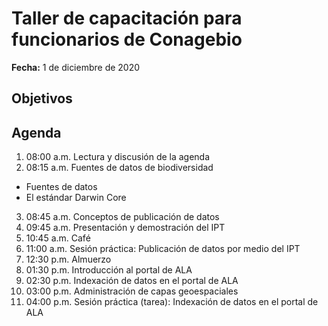 # Taller de capacitación para funcionarios de Conagebio

**Fecha:** 1 de diciembre de 2020

## Objetivos

## Agenda

01. 08:00 a.m. Lectura y discusión de la agenda
02. 08:15 a.m. Fuentes de datos de biodiversidad
* Fuentes de datos
* El estándar Darwin Core
03. 08:45 a.m. Conceptos de publicación de datos
04. 09:45 a.m. Presentación y demostración del IPT
05. 10:45 a.m. Café
06. 11:00 a.m. Sesión práctica: Publicación de datos por medio del IPT
07. 12:30 p.m. Almuerzo
08. 01:30 p.m. Introducción al portal de ALA
09. 02:30 p.m. Indexación de datos en el portal de ALA
10. 03:00 p.m. Administración de capas geoespaciales
11. 04:00 p.m. Sesión práctica (tarea): Indexación de datos en el portal de ALA
